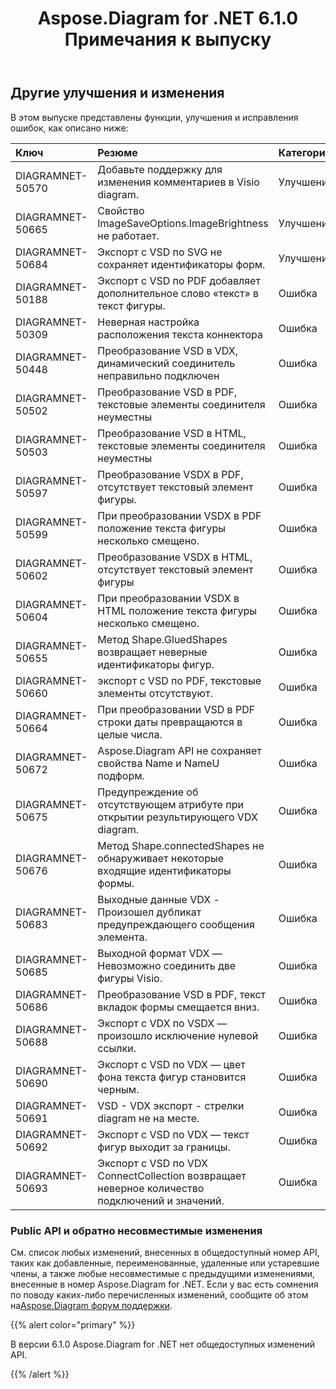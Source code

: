 ﻿---
title: Aspose.Diagram for .NET 6.1.0 Примечания к выпуску
type: docs
weight: 110
url: /ru/net/aspose-diagram-for-net-6-1-0-release-notes/
---
## **Другие улучшения и изменения**
В этом выпуске представлены функции, улучшения и исправления ошибок, как описано ниже:

|**Ключ** |**Резюме** |**Категория** |
|:- |:- |:- |
|DIAGRAMNET-50570 | Добавьте поддержку для изменения комментариев в Visio diagram.| Улучшение|
|DIAGRAMNET-50665 | Свойство ImageSaveOptions.ImageBrightness не работает.| Улучшение|
|DIAGRAMNET-50684 | Экспорт с VSD по SVG не сохраняет идентификаторы форм.| Улучшение|
|DIAGRAMNET-50188 | Экспорт с VSD по PDF добавляет дополнительное слово «текст» в текст фигуры.| Ошибка|
|DIAGRAMNET-50309 | Неверная настройка расположения текста коннектора| Ошибка|
|DIAGRAMNET-50448 | Преобразование VSD в VDX, динамический соединитель неправильно подключен| Ошибка|
|DIAGRAMNET-50502 | Преобразование VSD в PDF, текстовые элементы соединителя неуместны| Ошибка|
|DIAGRAMNET-50503 | Преобразование VSD в HTML, текстовые элементы соединителя неуместны| Ошибка|
|DIAGRAMNET-50597 |Преобразование VSDX в PDF, отсутствует текстовый элемент фигуры.| Ошибка|
|DIAGRAMNET-50599 | При преобразовании VSDX в PDF положение текста фигуры несколько смещено.| Ошибка|
|DIAGRAMNET-50602 | Преобразование VSDX в HTML, отсутствует текстовый элемент фигуры| Ошибка|
|DIAGRAMNET-50604 | При преобразовании VSDX в HTML положение текста фигуры несколько смещено.| Ошибка|
|DIAGRAMNET-50655 | Метод Shape.GluedShapes возвращает неверные идентификаторы фигур.| Ошибка|
|DIAGRAMNET-50660 | экспорт с VSD по PDF, текстовые элементы отсутствуют.| Ошибка|
|DIAGRAMNET-50664 | При преобразовании VSD в PDF строки даты превращаются в целые числа.| Ошибка|
|DIAGRAMNET-50672 | Aspose.Diagram API не сохраняет свойства Name и NameU подформ.| Ошибка|
|DIAGRAMNET-50675 | Предупреждение об отсутствующем атрибуте при открытии результирующего VDX diagram.| Ошибка|
|DIAGRAMNET-50676 | Метод Shape.connectedShapes не обнаруживает некоторые входящие идентификаторы формы.| Ошибка|
|DIAGRAMNET-50683 | Выходные данные VDX - Произошел дубликат предупреждающего сообщения элемента.| Ошибка|
|DIAGRAMNET-50685 | Выходной формат VDX — Невозможно соединить две фигуры Visio.| Ошибка|
|DIAGRAMNET-50686 | Преобразование VSD в PDF, текст вкладок формы смещается вниз.| Ошибка|
|DIAGRAMNET-50688 |Экспорт с VDX по VSDX — произошло исключение нулевой ссылки.| Ошибка|
|DIAGRAMNET-50690 | Экспорт с VSD по VDX — цвет фона текста фигур становится черным.| Ошибка|
|DIAGRAMNET-50691 | VSD - VDX экспорт - стрелки diagram не на месте.| Ошибка|
|DIAGRAMNET-50692 | Экспорт с VSD по VDX — текст фигур выходит за границы.| Ошибка|
|DIAGRAMNET-50693 | Экспорт с VSD по VDX ConnectCollection возвращает неверное количество подключений и значений.| Ошибка|
### **Public API и обратно несовместимые изменения**
См. список любых изменений, внесенных в общедоступный номер API, таких как добавленные, переименованные, удаленные или устаревшие члены, а также любые несовместимые с предыдущими изменениями, внесенные в номер Aspose.Diagram for .NET. Если у вас есть сомнения по поводу каких-либо перечисленных изменений, сообщите об этом на[Aspose.Diagram форум поддержки](https://forum.aspose.com/c/diagram/17).

{{% alert color="primary" %}} 

В версии 6.1.0 Aspose.Diagram for .NET нет общедоступных изменений API.

{{% /alert %}}
